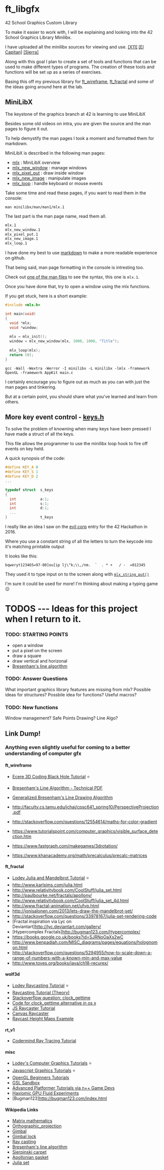 # ft_libgfx
42 School Graphics Custom Library

To make it easier to work with, I will be explaining and looking into the 42 School Graphics Library Minilibx.

I have uploaded all the minilibx sources for viewing and use.
[[X11]](https://github.com/qst0/ft_libgfx/tree/master/minilibx_X11_sources)
[[El Capitan]](https://github.com/qst0/ft_libgfx/tree/master/minilibx_macos_elcapitan)
[[Sierra]](https://github.com/qst0/ft_libgfx/tree/master/minilibx_macos_sierra)

Along with this goal I plan to create a set of tools and functions that can be used to make different types of programs.
The creation of these tools and functions will be set up as a series of exercises.

Basing this off my previous library for [ft_wireframe](https://github.com/qst0/ft_wireframe), [ft_fractal](https://github.com/qst0/ft_fractal) and some of the ideas going around here at the lab.

## MiniLibX

The keystone of the graphics branch at 42 is learning to use MiniLibX

Besides some old videos on intra, you are given the source and the man pages to figure it out.

To help demystify the man pages I took a moment and formatted them for markdown.

MiniLibX is described in the following man pages:

* [mlx](man_mlx.md) : MiniLibX overview
* [mlx_new_window](man_mlx_new_window.md) : manage windows
* [mlx_pixel_put](man_mlx_pixel_put.md) : draw inside window
* [mlx_new_image](man_mlx_new_image.md) : manipulate images
* [mlx_loop](man_mlx_loop.md) : handle keyboard or mouse events

Take some time and read these pages, if you want to read them in the console:

`man minilibx/man/man1/mlx.1`

The last part is the man page name, read them all.

```BASH
mlx.1
mlx_new_window.1
mlx_pixel_put.1
mlx_new_image.1
mlx_loop.1
```

I have done my best to use [markdown](https://daringfireball.net/projects/markdown/) to make a more readable experience on github.

That being said, man page formatting in the console is intresting too.

Check out [one of the man files](https://github.com/qst0/ft_libgfx/blob/master/minilibx_X11_sources/man/man3/mlx.1) to see the syntax, this one is `mlx.1`.

Once you have done that, try to open a window using the mlx functions.

If you get stuck, here is a short example:

``` C
#include <mlx.h>

int main(void)
{
  void *mlx;
  void *window;
  
  mlx = mlx_init();
  window = mlx_new_window(mlx, 1000, 1000, "Title");
  
  mlx_loop(mlx);
  return (0);
}
```

`gcc -Wall -Wextra -Werror -I minilibx -L minilibx -lmlx -framework OpenGL -framework AppKit main.c`

I certainly encourage you to figure out as much as you can with just the man pages and tinkering.

But at a certain point, you should share what you've learned and learn from others.

## More key event control - [keys.h](keys.h)

To solve the problem of knowning when many keys have been pressed I have made a struct of all the keys.

This file allows the programmer to use the minilibx loop hook to fire off events on key held.

A quick synopsis of the code:
```C
#define KEY_A 0
#define KEY_S 1
#define KEY_D 2
...

typedef struct  s_keys
{
  int           a:1;
  int           s:1;
  int           d:1;
  ...
}               t_keys
```

I really like an idea I saw on the [evil corp](https://github.com/coder-guy22296/EvilCorp) entry for the 42 Hackathon in 2016.

Where you use a constant string of all the letters to turn the keycode into it's matching printable output

It looks like this:

```
bqweryt123465=97-80]ou[ip lj\"k;\\,/nm.  ` 	. * +   / -  =012345
```

They used it to type input on to the screen along with [`mlx_string_put()`](man_mlx_pixel_put.md)

I'm sure it could be used for more! I'm thinking about making a typing game :wink:

# TODOS --- Ideas for this project when I return to it.

### TODO: STARTING POINTS

* open a window
* put a pixel on the screen
* draw a square
* draw vertical and horizonal
* [Bresenham's line algorithm](http://graphics.idav.ucdavis.edu/education/GraphicsNotes/Bresenhams-Algorithm.pdf)

### TODO: Answer Questions
What important graphics library features are missing from mlx?
Possible ideas for structures?
Possbile idea for functions?
Useful macros?

### TODO: New functions

Window management?
Safe Points Drawing?
Line Algo?

## Link Dump!
### Anything even slightly useful for coming to a better understanding of computer gfx

#### ft_wireframe
* [Ecere 3D Coding Black Hole Tutorial](http://www.ecere.com/3dbhole) :star:
* [Bresenham's Line Algorithm - Technical PDF](http://www.idav.ucdavis.edu/education/GraphicsNotes/CppNotes/Inline-Functions/CAGDNotes/Bresenhams-Algorithm.pdf)
* [Generalized Bresenham's Line Drawing Algorithm](https://www.cs.umd.edu/class/fall2003/cmsc427/bresenham.html)
* http://faculty.cs.tamu.edu/jchai/cpsc641_spring10/PerspectiveProjection.pdf
* http://stackoverflow.com/questions/12554614/maths-for-color-gradient

* https://www.tutorialspoint.com/computer_graphics/visible_surface_detection.htm
* https://www.fastgraph.com/makegames/3drotation/
* https://www.khanacademy.org/math/precalculus/precalc-matrices

#### ft_fractal
* [Lodev Julia and Mandelbrot Tutorial](http://lodev.org/cgtutor/juliamandelbrot.html) :star:
* http://www.karlsims.com/julia.html
* http://www.relativitybook.com/CoolStuff/julia_set.html
* http://paulbourke.net/fractals/apollony/
* http://www.relativitybook.com/CoolStuff/julia_set_4d.html
* http://www.fractal-animation.net/ufvp.html
* http://jonisalonen.com/2013/lets-draw-the-mandelbrot-set/
* http://stackoverflow.com/questions/33978167/julia-set-rendering-code
* [Fractal inspiration via Lyc on Deviantart]http://lyc.deviantart.com/gallery/
* [Hypercomplex Fractals]http://bugman123.com/Hypercomplex/
* https://books.google.co.uk/books?id=SJRNoOaXs2wC
* http://www.benpadiah.com/MISC_diagrams/pages/equations/holognomon.html
* http://stackoverflow.com/questions/5294955/how-to-scale-down-a-range-of-numbers-with-a-known-min-and-max-value
* http://www.toves.org/books/java/ch18-recurex/

#### wolf3d
* [Lodev Raycasting Tutorial](http://lodev.org/cgtutor/raycasting.html) :star:
* [Raycasting Tutorial (Theory)](http://permadi.com/1996/05/ray-casting-tutorial-table-of-contents/)
* [Stackoverflow question: clock_gettime](http://stackoverflow.com/questions/5167269/clock-gettime-alternative-in-mac-os-x)
* [Code for clock_gettime alternative in os x](https://gist.github.com/jbenet/1087739)
* [JS Raycaster Tutorial](http://www.playfuljs.com/a-first-person-engine-in-265-lines/)
* [Canvas Raycaster](http://mdn.github.io/canvas-raycaster/index.html)
* [Raycast Height Maps Example](http://simulationcorner.net/index.php?page=comanche)

#### rt_v1
* [Codermind Ray Tracing Tutorial](https://www.ics.uci.edu/~gopi/CS211B/RayTracing%20tutorial.pdf)

#### misc
* [Lodev's Computer Graphics Tutorials](http://lodev.org/cgtutor/) :star:
* [Javascript Graphics Tutorials](http://www.playfuljs.com/) :star:
* [OpenGL Beginners Tutorials](http://www.opengl-tutorial.org/beginners-tutorials/)
* [GSL Sandbox](http://glslsandbox.com/e#25304.0)
* [Advanced Platformer Tutorials via n++ Game Devs](http://www.metanetsoftware.com/dev/tutorials)
* [Haxiomic GPU Fluid Experiments](http://haxiomic.github.io/GPU-Fluid-Experiments/html5/)
* [Bugman123]http://bugman123.com/index.html


#### Wikipedia Links
* [Matrix mathematics](http://en.wikipedia.org/wiki/Matrix_(mathematics))
* [Orthographic_projection](https://en.wikipedia.org/wiki/Orthographic_projection)
* [Gimbal](https://en.wikipedia.org/wiki/Gimbal)
* [Gimbal lock](https://en.wikipedia.org/wiki/Gimbal_lock)
* [Ray casting](https://en.wikipedia.org/wiki/Ray_casting)
* [Bresenham's line algorithm](https://en.wikipedia.org/wiki/Bresenham%27s_line_algorithm)
* [Sierpinski carpet](https://en.wikipedia.org/wiki/Sierpinski_carpet)
* [Apollonian gasket](https://en.wikipedia.org/wiki/Apollonian_gasket)
* [Julia set](https://en.wikipedia.org/wiki/Julia_set)
